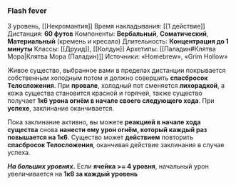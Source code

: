 ### Flash fever

3 уровень, [[Некромантия]]
Время накладывания: [[1 действие]]
Дистанция: **60 футов**
Компоненты: **Вербальный**, **Соматический**, **Материальный** (кремень и кресало)
Длительность: **Концентрация до 1 минуты**
Классы: [[Друид]], [[Колдун]]
Архетипы: [[Паладин#Клятва Мора|Клятва Мора (Паладин)]]
Источники: «Homebrew», «Grim Hollow»

Живое существо, выбранное вами в пределах дистанции покрывается собственным холодным потом и должно совершить **спасбросок Телосложения**. При **провале**, холодный пот сменяется **лихорадкой**, а кожа существа становится красной и горячей, также существо получает **1к6 урона огнём в начале своего следующего хода**. При **успехе**, заклинание оканчивается.

Пока заклинание активно, вы можете **реакцией в начале хода существа** снова **нанести ему урон огнём, который каждый раз повышается на 1к6**. Существо может **действием** повторить **спасбросок Телосложения**, оканчивая действие заклинания в случае успеха. 

**_На больших уровнях_.** Если **ячейка >= 4 уровня**, начальный урон увеличивается на **1к6 за каждый уровень**